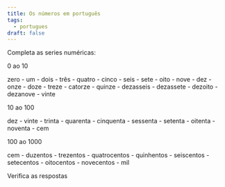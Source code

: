 ```yaml
---
title: Os números em português
tags:
  - portugues
draft: false
---
```

Completa as series numéricas:

0 ao 10

<e-answer>zero</e-answer> - um - <e-answer>dois</e-answer> - três - <e-answer>quatro</e-answer> - cinco - <e-answer>seis</e-answer> - sete - <e-answer>oito</e-answer> - nove - <e-answer>dez</e-answer> - onze - <e-answer>doze</e-answer> - treze - <e-answer>catorze</e-answer> - quinze - <e-answer>dezasseis</e-answer> - dezassete - <e-answer>dezoito</e-answer> - dezanove - <e-answer>vinte</e-answer>

10 ao 100

dez - <e-answer>vinte</e-answer> - trinta - <e-answer>quarenta</e-answer> - cinquenta - <e-answer>sessenta</e-answer> - setenta - <e-answer>oitenta</e-answer> - noventa - <e-answer>cem</e-answer>

100 ao 1000

cem - <e-answer>duzentos</e-answer> - trezentos - <e-answer>quatrocentos</e-answer> - quinhentos - <e-answer>seiscentos</e-answer> - setecentos - <e-answer>oitocentos</e-answer> - novecentos - <e-answer>mil</e-answer>

<e-validate>Verifica as respostas</evalidate>